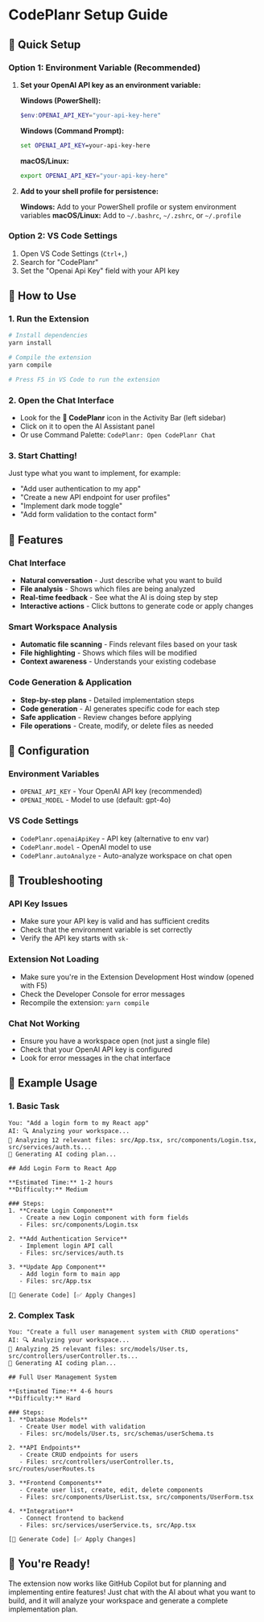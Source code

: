 # CodePlanr Setup Guide

## 🚀 Quick Setup

### Option 1: Environment Variable (Recommended)

1. **Set your OpenAI API key as an environment variable:**
   
   **Windows (PowerShell):**
   ```powershell
   $env:OPENAI_API_KEY="your-api-key-here"
   ```
   
   **Windows (Command Prompt):**
   ```cmd
   set OPENAI_API_KEY=your-api-key-here
   ```
   
   **macOS/Linux:**
   ```bash
   export OPENAI_API_KEY="your-api-key-here"
   ```

2. **Add to your shell profile for persistence:**
   
   **Windows:** Add to your PowerShell profile or system environment variables
   **macOS/Linux:** Add to `~/.bashrc`, `~/.zshrc`, or `~/.profile`

### Option 2: VS Code Settings

1. Open VS Code Settings (`Ctrl+,`)
2. Search for "CodePlanr"
3. Set the "Openai Api Key" field with your API key

## 🎯 How to Use

### 1. Run the Extension

```bash
# Install dependencies
yarn install

# Compile the extension
yarn compile

# Press F5 in VS Code to run the extension
```

### 2. Open the Chat Interface

- Look for the **🤖 CodePlanr** icon in the Activity Bar (left sidebar)
- Click on it to open the AI Assistant panel
- Or use Command Palette: `CodePlanr: Open CodePlanr Chat`

### 3. Start Chatting!

Just type what you want to implement, for example:
- "Add user authentication to my app"
- "Create a new API endpoint for user profiles"
- "Implement dark mode toggle"
- "Add form validation to the contact form"

## 🎨 Features

### Chat Interface
- **Natural conversation** - Just describe what you want to build
- **File analysis** - Shows which files are being analyzed
- **Real-time feedback** - See what the AI is doing step by step
- **Interactive actions** - Click buttons to generate code or apply changes

### Smart Workspace Analysis
- **Automatic file scanning** - Finds relevant files based on your task
- **File highlighting** - Shows which files will be modified
- **Context awareness** - Understands your existing codebase

### Code Generation & Application
- **Step-by-step plans** - Detailed implementation steps
- **Code generation** - AI generates specific code for each step
- **Safe application** - Review changes before applying
- **File operations** - Create, modify, or delete files as needed

## 🔧 Configuration

### Environment Variables
- `OPENAI_API_KEY` - Your OpenAI API key (recommended)
- `OPENAI_MODEL` - Model to use (default: gpt-4o)

### VS Code Settings
- `CodePlanr.openaiApiKey` - API key (alternative to env var)
- `CodePlanr.model` - OpenAI model to use
- `CodePlanr.autoAnalyze` - Auto-analyze workspace on chat open

## 🐛 Troubleshooting

### API Key Issues
- Make sure your API key is valid and has sufficient credits
- Check that the environment variable is set correctly
- Verify the API key starts with `sk-`

### Extension Not Loading
- Make sure you're in the Extension Development Host window (opened with F5)
- Check the Developer Console for error messages
- Recompile the extension: `yarn compile`

### Chat Not Working
- Ensure you have a workspace open (not just a single file)
- Check that your OpenAI API key is configured
- Look for error messages in the chat interface

## 📝 Example Usage

### 1. Basic Task
```
You: "Add a login form to my React app"
AI: 🔍 Analyzing your workspace...
📁 Analyzing 12 relevant files: src/App.tsx, src/components/Login.tsx, src/services/auth.ts...
🤖 Generating AI coding plan...

## Add Login Form to React App

**Estimated Time:** 1-2 hours
**Difficulty:** Medium

### Steps:
1. **Create Login Component**
   - Create a new Login component with form fields
   - Files: src/components/Login.tsx

2. **Add Authentication Service**
   - Implement login API call
   - Files: src/services/auth.ts

3. **Update App Component**
   - Add login form to main app
   - Files: src/App.tsx

[🤖 Generate Code] [✅ Apply Changes]
```

### 2. Complex Task
```
You: "Create a full user management system with CRUD operations"
AI: 🔍 Analyzing your workspace...
📁 Analyzing 25 relevant files: src/models/User.ts, src/controllers/userController.ts...
🤖 Generating AI coding plan...

## Full User Management System

**Estimated Time:** 4-6 hours
**Difficulty:** Hard

### Steps:
1. **Database Models**
   - Create User model with validation
   - Files: src/models/User.ts, src/schemas/userSchema.ts

2. **API Endpoints**
   - Create CRUD endpoints for users
   - Files: src/controllers/userController.ts, src/routes/userRoutes.ts

3. **Frontend Components**
   - Create user list, create, edit, delete components
   - Files: src/components/UserList.tsx, src/components/UserForm.tsx

4. **Integration**
   - Connect frontend to backend
   - Files: src/services/userService.ts, src/App.tsx

[🤖 Generate Code] [✅ Apply Changes]
```

## 🎉 You're Ready!

The extension now works like GitHub Copilot but for planning and implementing entire features! Just chat with the AI about what you want to build, and it will analyze your workspace and generate a complete implementation plan.
